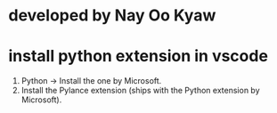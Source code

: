 # developed by Nay Oo Kyaw

# install python extension in vscode
1. Python → Install the one by Microsoft.
2. Install the Pylance extension (ships with the Python extension by Microsoft).
